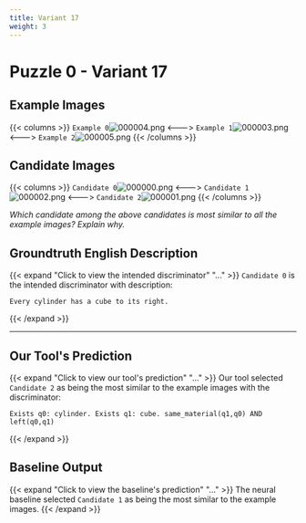 ```yaml
---
title: Variant 17
weight: 3
---
```


# Puzzle 0 - Variant 17

## Example Images
{{< columns >}}
`Example 0`![000004.png](/clevr-variants/apocope/fovariant-17/render/images/CLEVR_val_000004.png)
<--->
`Example 1`![000003.png](/clevr-variants/apocope/fovariant-17/render/images/CLEVR_val_000003.png)
<--->
`Example 2`![000005.png](/clevr-variants/apocope/fovariant-17/render/images/CLEVR_val_000005.png)
{{< /columns >}}

## Candidate Images
{{< columns >}}
`Candidate 0`![000000.png](/clevr-variants/apocope/fovariant-17/render/images/CLEVR_val_000000.png)
<--->
`Candidate 1`![000002.png](/clevr-variants/apocope/fovariant-17/render/images/CLEVR_val_000002.png)
<--->
`Candidate 2`![000001.png](/clevr-variants/apocope/fovariant-17/render/images/CLEVR_val_000001.png)
{{< /columns >}}

*Which candidate among the above candidates is most similar to all the example images? Explain why.*

## Groundtruth English Description

{{< expand "Click to view the intended discriminator" "..." >}}
`Candidate 0` is the intended discriminator with description:
```plaintext 
Every cylinder has a cube to its right.
```
{{< /expand >}}

---



## Our Tool's Prediction

{{< expand "Click to view our tool's prediction" "..." >}}
Our tool selected `Candidate 2` as being the most similar to the example images with the discriminator:
```plaintext
Exists q0: cylinder. Exists q1: cube. same_material(q1,q0) AND left(q0,q1)
```
{{< /expand >}}



## Baseline Output

{{< expand "Click to view the baseline's prediction" "..." >}}
The neural baseline selected `Candidate 1` as being the most similar to the example images.
{{< /expand >}}

